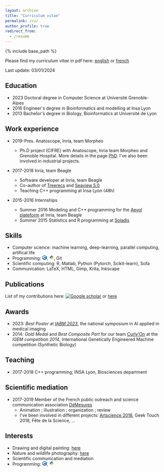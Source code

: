 ```yaml
---
layout: archive
title: "Curriculum vitae"
permalink: /cv/
author_profile: true
redirect_from:
  - /resume
---
```


{% include base_path %}

Please find my *curriculum vitae* in pdf here: [english](/files/ncomte_one-page-resume_2024-01-en.pdf) or [french](/files/ncomte_one-page-resume_2024-01-fr.pdf)

Last update: 03/01/2024


## Education
* 2023 Doctoral degree in Computer Science at Université Grenoble-Alpes
* 2016 Engineer's degree in Bioinformatics and modelling at Insa Lyon
* 2013 Bachelor's degree in Biology, Bioinformatics at Université de Lyon


## Work experience
* 2019-Pres. Anatoscope, Inria, team Morpheo
  * Ph.D project (CIFRE) with Anatoscope, Inria team Morpheo and Grenoble Hospital. More details in the page [PhD](/phd/). I've also been involved in industrial projects.

* 2017-2018 Inria, team Beagle
  * Software developer at Inria, team Beagle
  * Co-author of [Treerecs](https://project.inria.fr/treerecs) and [Seaview 5.0](https://doua.prabi.fr/software/seaview)
  * Teaching C++ programming at Insa Lyon (48h)
  
* 2015-2016 Internships
  * Summer 2016 Modeling and C++ programming for the [Aevol plateform](http://www.aevol.fr/) at Inria, team Beagle
  * Summer 2015 Statistics and R programming at [Soladis](https://www.soladis.com/)
  

## Skills
* Computer science: machine learning, deep-learning, parallel computing, artifical life
* Programming: <img src="/images/logo_cpp.png" width="15" height="15">, <img src="/images/logo_python.png" width="15" height="15">, Git
* Scientific computing: R, Matlab, Python (Pytorch, Scikit-learn), Sofa
* Communication: LaTeX, HTML, Gimp, Krita, Inkscape


## Publications
List of my contributions here: <a href="https://scholar.google.com/citations?user=OqDSwDEAAAAJ&hl=fr"><img src="https://upload.wikimedia.org/wikipedia/commons/thumb/c/c7/Google_Scholar_logo.svg/240px-Google_Scholar_logo.svg.png" alt="Google scholar" width="20" height="20" /></a>  or [here](/publications)


## Awards
* 2023: *Best Poster* at [*IABM 2023*](https://iabm2023.sciencesconf.org), the national symposium in AI applied in medical imaging
* 2014: *Gold Medal* and *Best Composite Part* for our team [Curly'On](https://2014.igem.org/Team:INSA-Lyon) at the *iGEM competition 2014*, International Genetically Engineered Machine competition (Synthetic Biology)
  
  
## Teaching
* 2017-2018 C++ programming, INSA Lyon, Biosciences department


## Scientific mediation
* 2017-2019 Member of the French public outreach and science communication association [DéMesures](https://demesures.jimdo.com/)
  * Animation ; illustration ; organization ; review
  * I've been involved in different projects: [Artscience 2018](https://www.ens-lyon.fr/evenement/campus/jaces-2018-artscience-un-projet-de-lassociation-demesures), Geek Touch 2018, Fête de la Science, ...


## Interests
- Drawing and digital painting: [here](https://www.instagram.com/cometicon.draws/)
- Nature and wildlife photography: [here](https://www.instagram.com/cometicon.snaps/)
- Scientific communication and mediation
- Programming: <img src="/images/logo_cpp.png" width="15" height="15">, <img src="/images/logo_python.png" width="15" height="15">
